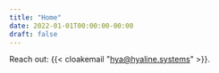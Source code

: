 ```yaml
---
title: "Home"
date: 2022-01-01T00:00:00-00:00
draft: false
---
```


Reach out: {{< cloakemail "hya@hyaline.systems" >}}.
